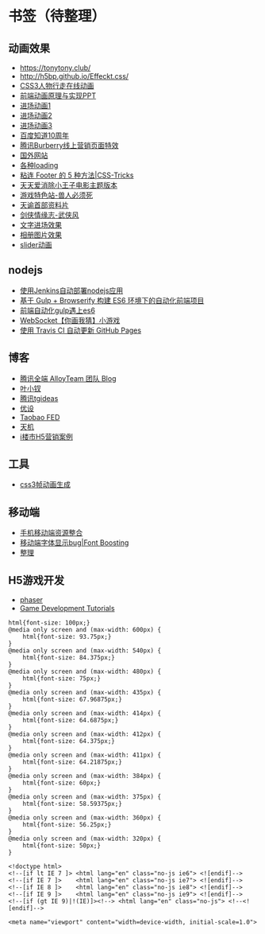 # 书签（待整理）

## 动画效果
- https://tonytony.club/
- http://h5bp.github.io/Effeckt.css/
- [CSS3人物行走在线动画](http://www.html5tricks.com/demo/css3-walking/index.html)
- [前端动画原理与实现PPT](http://matrix.h5jun.com/slide/show?id=117#/)
- [进场动画1](http://browser.qq.com/new/9.3/welcome.html)
- [进场动画2](http://www.alloyteam.com/2016/01/css3995527/)
- [进场动画3](http://huangxingbang.github.io/openSense/cloud.html)
- [百度知道10周年](http://zhidao.baidu.com/s/10year/index.html)
- [腾讯Burberry线上营销页面特效](https://github.com/cyclegtx/burberryshow)
- [国外网站](http://wildflower.resn.co.nz/)
- [各种loading](http://loading.io/)
- [粘连 Footer 的 5 种方法|CSS-Tricks](http://www.zcfy.cc/article/491)
- [天天爱消除小王子电影主题版本](http://peng.qq.com/act/a20150923yr/)
- [游戏特色站-兽人必须死](http://omd.qq.com/act/a20151208tese/)
- [天谕首部资料片](http://tianyu.163.com/2015/shenyi/)
- [剑侠情缘志-武侠风](http://jxqy.qq.com/cp/a20160516jxqyhfwx/index.html)
- [文字进场效果](https://tympanus.net/Development/OpeningSequence/)
- [相册图片效果](https://tympanus.net/Development/AnimatedResponsiveImageGrid/index4.html)
- [slider动画](https://layerslider.kreaturamedia.com/)

## nodejs
- [使用Jenkins自动部署nodejs应用](http://snoopyxdy.blog.163.com/blog/static/601174402014102695720645/)
- [基于 Gulp + Browserify 构建 ES6 环境下的自动化前端项目](https://segmentfault.com/a/1190000004917668)
- [前端自动化gulp遇上es6](http://www.cnblogs.com/QRL909109/p/5620824.html)
- [WebSocket【你画我猜】小游戏](https://segmentfault.com/a/1190000005804860)
- [使用 Travis CI 自动更新 GitHub Pages ](http://notes.iissnan.com/2016/publishing-github-pages-with-travis-ci/)

## 博客
- [腾讯全端 AlloyTeam 团队 Blog](http://www.alloyteam.com)
- [叶小钗](http://www.cnblogs.com/yexiaochai/)
- [腾讯tgideas](http://tgideas.qq.com/)
- [优设](http://www.uisdc.com/) 
- [Taobao FED](http://taobaofed.org/)
- [天机](http://ued.sexy/blog.html)
- [i楼市H5营销案例](http://www.iloushi.cn/ued/project/index.html)

## 工具
- [css3帧动画生成](http://jhtmls.com/h5animation/)

## 移动端
- [手机移动端资源整合](http://www.cnblogs.com/qq309240790/p/5235085.html)
- [移动端字体显示bug|Font Boosting](https://github.com/amfe/article/issues/10)
- [整理](http://www.cnblogs.com/PeunZhang/p/3407453.html)

## H5游戏开发
- [phaser](http://www.phaser.io/)
- [Game Development Tutorials](http://www.lessmilk.com/)


```
html{font-size: 100px;}
@media only screen and (max-width: 600px) {
	html{font-size: 93.75px;}
}
@media only screen and (max-width: 540px) {
	html{font-size: 84.375px;}
}
@media only screen and (max-width: 480px) {
	html{font-size: 75px;}
}
@media only screen and (max-width: 435px) {
	html{font-size: 67.96875px;}
}
@media only screen and (max-width: 414px) {
	html{font-size: 64.6875px;}
}
@media only screen and (max-width: 412px) {
	html{font-size: 64.375px;}
}
@media only screen and (max-width: 411px) {
	html{font-size: 64.21875px;}
}
@media only screen and (max-width: 384px) {
	html{font-size: 60px;}
}
@media only screen and (max-width: 375px) {
	html{font-size: 58.59375px;}
}
@media only screen and (max-width: 360px) {
	html{font-size: 56.25px;}
}
@media only screen and (max-width: 320px) {
	html{font-size: 50px;}
}
```

```
<!doctype html>
<!--[if lt IE 7 ]> <html lang="en" class="no-js ie6"> <![endif]-->
<!--[if IE 7 ]>    <html lang="en" class="no-js ie7"> <![endif]-->
<!--[if IE 8 ]>    <html lang="en" class="no-js ie8"> <![endif]-->
<!--[if IE 9 ]>    <html lang="en" class="no-js ie9"> <![endif]-->
<!--[if (gt IE 9)|!(IE)]><!--> <html lang="en" class="no-js"> <!--<![endif]-->
```

```
<meta name="viewport" content="width=device-width, initial-scale=1.0">
```